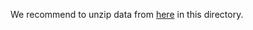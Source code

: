 We recommend to unzip data from [here](https://analog-my.sharepoint.com/:f:/p/ash_aldujaili/En4O_6p0cLJBhsgtsNmQQFAByQed_Z8Y4LNuyqJJbvFAMQ?e=LyT2tD) in this directory.
